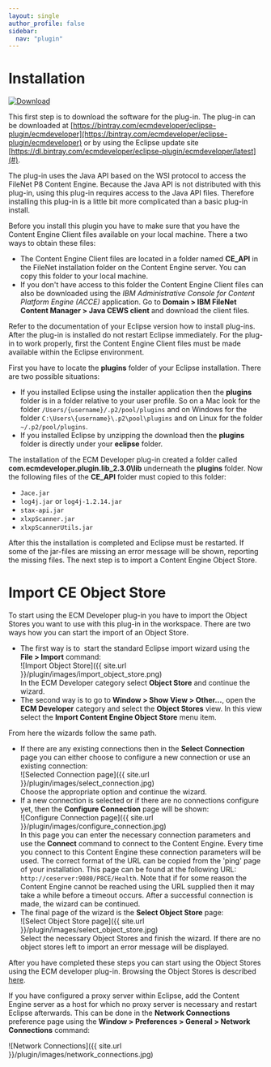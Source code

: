 ```yaml
---
layout: single
author_profile: false
sidebar:
  nav: "plugin"
---
```


# Installation

[ ![Download](https://api.bintray.com/packages/ecmdeveloper/eclipse-plugin/ecmdeveloper/images/download.svg) ](https://bintray.com/ecmdeveloper/eclipse-plugin/ecmdeveloper/_latestVersion)

This first step is to download the software for the plug-in. The plug-in can be downloaded at [https://bintray.com/ecmdeveloper/eclipse-plugin/ecmdeveloper](https://bintray.com/ecmdeveloper/eclipse-plugin/ecmdeveloper) or by using the Eclipse update site [https://dl.bintray.com/ecmdeveloper/eclipse-plugin/ecmdeveloper/latest](#).

The plug-in uses the Java API based on the WSI protocol to access the FileNet P8 Content Engine. Because the Java API is not distributed with this plug-in, using this plug-in requires access to the Java API files. Therefore installing this plug-in is a little bit more complicated than a basic plug-in install.

Before you install this plugin you have to make sure that you have the Content Engine Client files available on your local machine. There a two ways to obtain these files:

* The Content Engine Client files are located in a folder named __CE_API__ in the FileNet installation folder on the Content Engine server. You can copy this folder to your local machine.
* If you don't have access to this folder the Content Engine Client files can also be downloaded using the _IBM Administrative Console for Content Platform Engine (ACCE)_ application. Go to __Domain > IBM FileNet Content Manager > Java CEWS client__ and download the client files.

Refer to the documentation of your Eclipse version how to install plug-ins. After the plug-in is installed do not restart Eclipse immediately. For the plug-in to work properly, first the Content Engine Client files must be made available within the Eclipse environment.

First you have to locate the __plugins__ folder of your Eclipse installation. There are two possible situations:
* If you installed Eclipse using the installer application then the __plugins__ folder is in a folder relative to your user profile. So on a Mac look for the folder `/Users/{username}/.p2/pool/plugins` and on Windows for the folder `C:\Users\{username}\.p2\pool\plugins` and on Linux for the folder `~/.p2/pool/plugins`.
* If you installed Eclipse by unzipping the download then the __plugins__ folder is directly under your __eclipse__ folder.

The installation of the ECM Developer plug-in created a folder called __com.ecmdeveloper.plugin.lib_2.3.0\lib__ underneath the  __plugins__ folder. Now the following files of the __CE_API__ folder must copied to this folder:
* `Jace.jar`
* `log4j.jar` or `log4j-1.2.14.jar`
* `stax-api.jar`
* `xlxpScanner.jar`
* `xlxpScannerUtils.jar`

After this the installation is completed and Eclipse must be restarted. If some of the jar-files are missing an error message will be shown, reporting the missing files. The next step is to import a Content Engine Object Store.

# Import CE Object Store

To start using the ECM Developer plug-in you have to import the Object Stores you want to use with this plug-in in the workspace. There are two ways how you can start the import of an Object Store.
* The first way is to  start the standard Eclipse import wizard using the __File > Import__ command:<br>
![Import Object Store]({{ site.url }}/plugin/images/import_object_store.png)<br>
In the ECM Developer category select __Object Store__ and continue the wizard.
* The second way is to go to __Window > Show View > Other...__, open the __ECM Developer__ category and select the __Object Stores__ view. In this view select the __Import Content Engine Object Store__ menu item.

From here the wizards follow the same path.

* If there are any existing connections then in the __Select Connection__ page
you can either choose to configure a new connection or use an existing connection:<br>
![Selected Connection page]({{ site.url }}/plugin/images/select_connection.jpg)<br>
Choose the appropriate option and continue the wizard.
* If a new connection is selected or if there are no connections configure yet, then the
__Configure Connection__ page will be shown:<br>
![Configure Connection page]({{ site.url }}/plugin/images/configure_connection.jpg)<br>
In this page you can enter the necessary connection parameters and use the
__Connect__ command to connect to the Content Engine. Every time you connect to
this Content Engine these connection parameters will be used. The correct format of the URL can be copied from the 'ping' page of your installation. This page can be found at the following URL: `http://ceserver:9080/P8CE/Health`. Note that if for some reason
the Content Engine cannot be reached using the URL supplied then it may take a while before
a timeout occurs. After a successful connection is made, the wizard can be continued.
* The final page of the wizard is the __Select Object Store__ page:<br>
![Select Object Store page]({{ site.url }}/plugin/images/select_object_store.jpg)<br>
Select the necessary Object Stores and finish the wizard. If there are no object stores
left to import an error message will be displayed.

After you have completed these steps you can start using the Object Stores using the
ECM developer plug-in. Browsing the Object Stores is described
<a href='{{ site.url }}/plugin/browsing-object-stores'>here</a>.

If you have configured a proxy server within Eclipse, add the Content Engine server as a
host for which no proxy server is necessary and restart Eclipse afterwards. This can be
done in the __Network Connections__ preference page using the
__Window &gt; Preferences &gt; General &gt; Network Connections__ command:

![Network Connections]({{ site.url }}/plugin/images/network_connections.jpg)<br>
